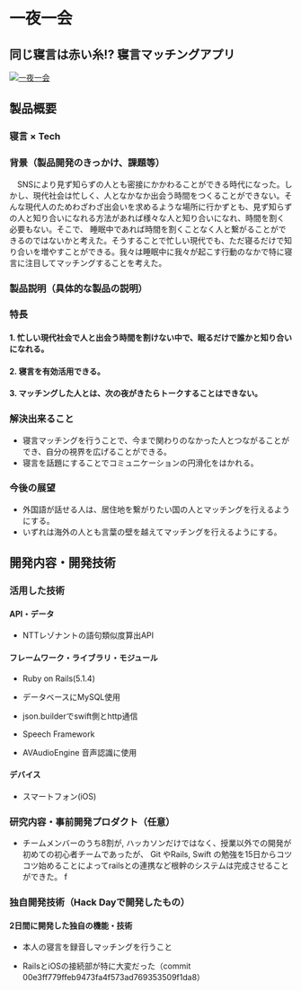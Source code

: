 # 一夜一会
## 同じ寝言は赤い糸!? 寝言マッチングアプリ

[![一夜一会](https://user-images.githubusercontent.com/12492226/32214665-f57ce890-be62-11e7-9ef2-f2ed94520960.png)](https://youtu.be/3n_5DcIoUiQ)

## 製品概要
### 寝言 × Tech

### 背景（製品開発のきっかけ、課題等）

　SNSにより見ず知らずの人とも密接にかかわることができる時代になった。しかし、現代社会は忙しく、人となかなか出会う時間をつくることができない。そんな現代人のためわざわざ出会いを求めるような場所に行かずとも、見ず知らずの人と知り合いになれる方法があれば様々な人と知り合いになれ、時間を割く必要もない。そこで、 睡眠中であれば時間を割くことなく人と繋がることができるのではないかと考えた。そうすることで忙しい現代でも、ただ寝るだけで知り合いを増やすことができる。我々は睡眠中に我々が起こす行動のなかで特に寝言に注目してマッチングすることを考えた。


### 製品説明（具体的な製品の説明）


### 特長

#### 1. 忙しい現代社会で人と出会う時間を割けない中で、眠るだけで誰かと知り合いになれる。

#### 2. 寝言を有効活用できる。

#### 3. マッチングした人とは、次の夜がきたらトークすることはできない。

### 解決出来ること
- 寝言マッチングを行うことで、今まで関わりのなかった人とつながることができ、自分の視界を広げることができる。
- 寝言を話題にすることでコミュニケーションの円滑化をはかれる。

### 今後の展望
- 外国語が話せる人は、居住地を繋がりたい国の人とマッチングを行えるようにする。
- いずれは海外の人とも言葉の壁を越えてマッチングを行えるようにする。



## 開発内容・開発技術
### 活用した技術
#### API・データ

* NTTレゾナントの語句類似度算出API


#### フレームワーク・ライブラリ・モジュール
* Ruby on Rails(5.1.4)

* データベースにMySQL使用

* json.builderでswift側とhttp通信

* Speech Framework
* AVAudioEngine
音声認識に使用

#### デバイス
* スマートフォン(iOS)


### 研究内容・事前開発プロダクト（任意）

* チームメンバーのうち8割が, ハッカソンだけではなく、授業以外での開発が初めての初心者チームであったが、
Git やRails, Swift の勉強を15日からコツコツ始めることによってrailsとの連携など根幹のシステムは完成させることができた。
f


### 独自開発技術（Hack Dayで開発したもの）
#### 2日間に開発した独自の機能・技術
* 本人の寝言を録音しマッチングを行うこと

* RailsとiOSの接続部が特に大変だった（commit 00e3ff779ffeb9473fa4f573ad769353509f1da8）

